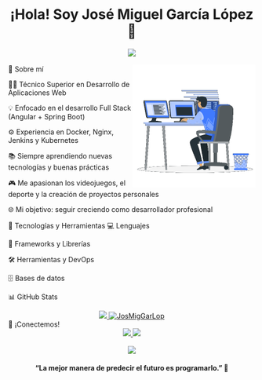 <h1 align="center"><b>¡Hola! Soy José Miguel García López 👋</b></h1> <p align="center"> <a href="https://github.com/DenverCoder1/readme-typing-svg"> <img src="https://readme-typing-svg.herokuapp.com?font=Fira+Code&color=00BFFF&size=25&center=true&vCenter=true&width=600&height=100&lines=Técnico+Superior+en+Desarrollo+de+Aplicaciones+Web;Apasionado+por+la+programación+y+la+tecnología;Desarrollador+Full+Stack+con+Angular+y+Spring+Boot;Siempre+aprendiendo+y+mejorando+💻"> </a> </p>
🧠 Sobre mí
<picture> <img align="right" src="https://github.com/0xAbdulKhalid/0xAbdulKhalid/raw/main/assets/mdImages/Right_Side.gif" width="250px"> </picture>

👨‍💻 Técnico Superior en Desarrollo de Aplicaciones Web

💡 Enfocado en el desarrollo Full Stack (Angular + Spring Boot)

⚙️ Experiencia en Docker, Nginx, Jenkins y Kubernetes

📚 Siempre aprendiendo nuevas tecnologías y buenas prácticas

🎮 Me apasionan los videojuegos, el deporte y la creación de proyectos personales

🌐 Mi objetivo: seguir creciendo como desarrollador profesional

🚀 Tecnologías y Herramientas
💻 Lenguajes










🧩 Frameworks y Librerías








🛠️ Herramientas y DevOps
















🗄️ Bases de datos








📊 GitHub Stats
<div align="center"> <a href="https://github.com/JosMigGarLop"> <img src="https://github-readme-stats.vercel.app/api?username=JosMigGarLop&include_all_commits=true&count_private=true&show_icons=true&line_height=20&title_color=00BFFF&icon_color=1E90FF&text_color=E0FFFF&bg_color=0,000000,001F3F" width="450"/> <img src="https://github-readme-stats.vercel.app/api/top-langs?username=JosMigGarLop&show_icons=true&locale=es&layout=compact&line_height=20&title_color=00BFFF&icon_color=1E90FF&text_color=E0FFFF&bg_color=0,000000,001F3F" width="375" alt="JosMigGarLop"/> </a> </div>
🤝 ¡Conectemos!
<div align="center"> <a href="https://www.linkedin.com/in/jos%C3%A9-miguel-garc%C3%ADa-l%C3%B3pez-851687335/"> <img src="https://img.shields.io/badge/LinkedIn-José%20Miguel%20García-blue?style=for-the-badge&logo=linkedin"> </a> <a href="https://github.com/JosMigGarLop"> <img src="https://img.shields.io/badge/GitHub-JosMigGarLop-black?style=for-the-badge&logo=github"> </a> </div>
<div align="center"> <br> <img src="https://user-images.githubusercontent.com/73097560/115834477-dbab4500-a447-11eb-908a-139a6edaec5c.gif"> <br><br> <b>“La mejor manera de predecir el futuro es programarlo.” 🚀</b> </div>
